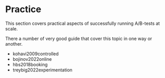 # Practice

This section covers practical aspects of successfully running A/B-tests at scale.

There a number of very good guide that cover this topic in one way or another.

- kohavi2009controlled
- bojinov2022online
- hbs2018booking
- treybig2022experimentation